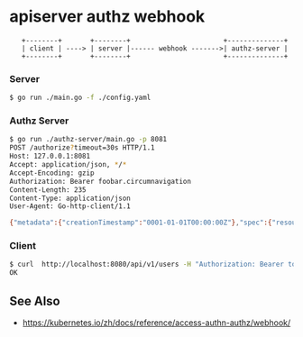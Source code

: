 # apiserver authz webhook

```
   +--------+       +--------+                       +--------------+
   | client | ----> | server |------ webhook ------->| authz-server |
   +--------+       +--------+                       +--------------+
```

### Server

```sh
$ go run ./main.go -f ./config.yaml
```

### Authz Server

```sh
$ go run ./authz-server/main.go -p 8081
POST /authorize?timeout=30s HTTP/1.1
Host: 127.0.0.1:8081
Accept: application/json, */*
Accept-Encoding: gzip
Authorization: Bearer foobar.circumnavigation
Content-Length: 235
Content-Type: application/json
User-Agent: Go-http-client/1.1

{"metadata":{"creationTimestamp":"0001-01-01T00:00:00Z"},"spec":{"resourceAttributes":{"verb":"list","resource":"users"},"user":"admin","groups":["apiserver:admin","system:authenticated"],"uid":"uid-admin"},"status":{"allowed":false}}
```

### Client

```sh
$ curl  http://localhost:8080/api/v1/users -H "Authorization: Bearer token-admin"
OK
```


## See Also
- https://kubernetes.io/zh/docs/reference/access-authn-authz/webhook/
